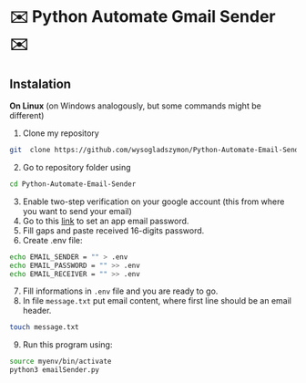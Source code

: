# :envelope: Python Automate Gmail Sender :envelope:

## Instalation 
<strong>On Linux</strong> (on Windows analogously, but some commands might be different)
1. Clone my repository
``` bash
git  clone https://github.com/wysogladszymon/Python-Automate-Email-Sender.git
```
2. Go to repository folder using
``` bash
cd Python-Automate-Email-Sender
```
3. Enable two-step verification on your google account (this from where you want to send your email)
4. Go to this [link](https://myaccount.google.com/u/4/apppasswords) to set an app email password.
5. Fill gaps and paste received 16-digits password.
6. Create .env file:
``` bash
echo EMAIL_SENDER = "" > .env
echo EMAIL_PASSWORD = "" >> .env
echo EMAIL_RECEIVER = "" >> .env
```
7. Fill informations in ``` .env ``` file and you are ready to go.
8. In file ``` message.txt ``` put email content, where first line should be an email header.
``` bash
touch message.txt
```
9. Run this program using:
``` bash
source myenv/bin/activate
python3 emailSender.py
```

